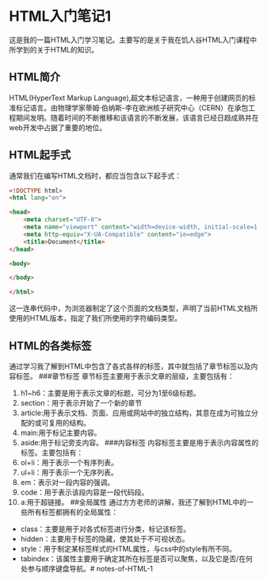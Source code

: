 # HTML入门笔记1
这是我的一篇HTML入门学习笔记。主要写的是关于我在饥人谷HTML入门课程中所学到的关于HTML的知识。
## HTML简介
HTML(HyperText Markup Language),超文本标记语言，一种用于创建网页的标准标记语言。由物理学家蒂姆·伯纳斯-李在欧洲核子研究中心（CERN）在承包工程期间发明。随着时间的不断推移和该语言的不断发展，该语言已经日趋成熟并在web开发中占据了重要的地位。
## HTML起手式
通常我们在编写HTML文档时，都应当包含以下起手式：
```html
<!DOCTYPE html>
<html lang="en">

<head>
    <meta charset="UTF-8">
    <meta name="viewport" content="width=device-width, initial-scale=1.0">
    <meta http-equiv="X-UA-Compatible" content="ie=edge">
    <title>Document</title>
</head>

<body>

</body>

</html>
```
这一连串代码中，为浏览器制定了这个页面的文档类型，声明了当前HTML文档所使用的HTML版本，指定了我们所使用的字符编码类型。
## HTML的各类标签
通过学习我了解到HTML中包含了各式各样的标签，其中就包括了章节标签以及内容标签。
###章节标签
章节标签主要用于表示文章的层级，主要包括有：
1. h1~h6：主要是用于表示文章的标题，可分为1至6级标题。
2. section：用于表示开始了一个新的章节
3. article:用于表示文档、页面、应用或网站中的独立结构，其意在成为可独立分配的或可复用的结构。​​
4. main:用于标记主要内容。
5. aside:用于标记旁支内容。
###内容标签
内容标签主要是用于表示内容属性的标签。主要包括有：
1. ol+li：用于表示一个有序列表。
2. ul+li：用于表示一个无序列表。
3. em：表示对一段内容的强调。
4. code：用于表示该段内容是一段代码段。
5. a:用于超链接。
##全局属性
通过方方老师的讲解，我还了解到HTML中的一些所有标签都拥有的全局属性：
* class：主要是用于对各式标签进行分类，标记该标签。
* hidden：主要用于标签的隐藏，使其处于不可视状态。
* style：用于制定某标签样式的HTML属性，与css中的style有所不同。
* tabindex：该属性主要用于确定其所在标签是否可以聚焦，以及它是否/在何处参与顺序键盘导航。# notes-of-HTML-1